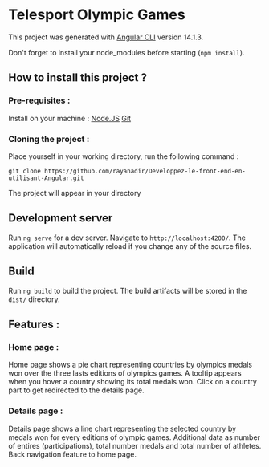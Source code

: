 # Telesport Olympic Games

This project was generated with [Angular CLI](https://github.com/angular/angular-cli) version 14.1.3.

Don't forget to install your node_modules before starting (`npm install`).

## How to install this project ?

### Pre-requisites :

Install on your machine : 
[Node.JS](https://nodejs.org/en) 
[Git](https://git-scm.com/)

### Cloning the project : 

Place yourself in your working directory, run the following command :

`git clone https://github.com/rayanadir/Developpez-le-front-end-en-utilisant-Angular.git`

The project will appear in your directory


## Development server

Run `ng serve` for a dev server. Navigate to `http://localhost:4200/`. The application will automatically reload if you change any of the source files.

## Build

Run `ng build` to build the project. The build artifacts will be stored in the `dist/` directory.


## Features : 

### Home page : 

Home page shows a pie chart representing countries by olympics medals won over the three lasts editions of olympics games. A tooltip appears when you hover a country showing its total medals won. Click on a country part to get redirected to the details page.

### Details page : 

Details page shows a line chart representing the selected country by medals won for every editions of olympic games. Additional data as number of entires (participations), total number medals and total number of athletes. Back navigation feature to home page.